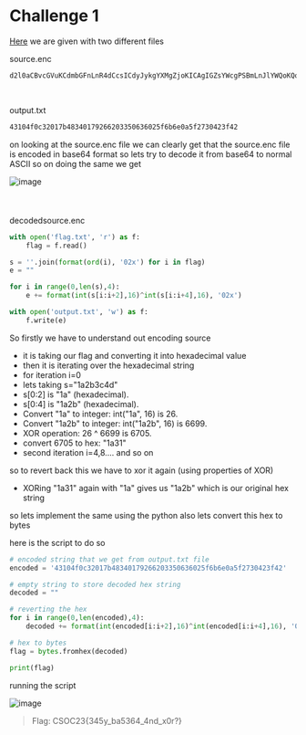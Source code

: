 # Challenge 1

[Here](https://github.com/JustAnAverageGuy/literate-octo-fiesta/tree/main/challenge_1) we are given with two different files 

source.enc
```enc
d2l0aCBvcGVuKCdmbGFnLnR4dCcsICdyJykgYXMgZjoKICAgIGZsYWcgPSBmLnJlYWQoKQoKcyA9ICcnLmpvaW4oZm9ybWF0KG9yZChpKSwgJzAyeCcpIGZvciBpIGluIGZsYWcpCmUgPSAiIgoKZm9yIGkgaW4gcmFuZ2UoMCxsZW4ocyksNCk6CiAgICBlICs9IGZvcm1hdChpbnQoc1tpOmkrMl0sMTYpXmludChzW2k6aSs0XSwxNiksICcwMngnKQoKd2l0aCBvcGVuKCdvdXRwdXQudHh0JywgJ3cnKSBhcyBmOgogICAgZi53cml0ZShlKQ==
```
<br/>

output.txt
```txt
43104f0c32017b48340179266203350636025f6b6e0a5f2730423f42
```


on looking at the source.enc file we can clearly get that the source.enc file is encoded in base64 format so lets try to decode it from base64 to normal ASCII so on doing the same we get 


![image](https://github.com/nikunjagarwal17/CSOC-IITBHU/assets/144536875/110031ad-1c3a-4ea3-8636-e2526c6e4f89)
<br/>
<br/>
<br/>
<br/>
decodedsource.enc
```python
with open('flag.txt', 'r') as f:
    flag = f.read()

s = ''.join(format(ord(i), '02x') for i in flag)
e = ""

for i in range(0,len(s),4):
    e += format(int(s[i:i+2],16)^int(s[i:i+4],16), '02x')

with open('output.txt', 'w') as f:
    f.write(e)
```


So firstly we have to understand out encoding source 
- it is taking our flag and converting it into hexadecimal value
- then it is iterating over the hexadecimal string
- for iteration i=0
- lets taking s="1a2b3c4d"
- s[0:2] is "1a" (hexadecimal).
- s[0:4] is "1a2b" (hexadecimal).
- Convert "1a" to integer: int("1a", 16) is 26.
- Convert "1a2b" to integer: int("1a2b", 16) is 6699.
- XOR operation: 26 ^ 6699 is 6705.
- convert 6705 to hex: "1a31"
- second iteration i=4,8.... and so on

so to revert back this we have to xor it again (using properties of XOR) 

- XORing "1a31" again with "1a" gives us "1a2b" which is our original hex string

so lets implement the same using the python also lets convert this hex to bytes 

here is the script to do so

```python
# encoded string that we get from output.txt file
encoded = '43104f0c32017b48340179266203350636025f6b6e0a5f2730423f42'

# empty string to store decoded hex string
decoded = ""

# reverting the hex 
for i in range(0,len(encoded),4):
    decoded += format(int(encoded[i:i+2],16)^int(encoded[i:i+4],16), '02x')

# hex to bytes
flag = bytes.fromhex(decoded)

print(flag)
```


running the script

![image](https://github.com/nikunjagarwal17/CSOC-IITBHU/assets/144536875/25c9dc99-31d7-4d3f-8aaf-7672e80847c3)


> Flag: CSOC23{345y_ba5364_4nd_x0r?}





























